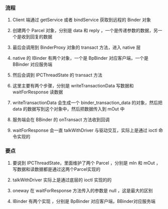 ### 流程
1. Client 端通过 getService 或者 bindService 获取到远程的 Binder 对象

2. 创建两个 Parcel 对象，分别是 data 和 reply ，一个是传递参数的数据，另一个是收到回复的数据
3. 最后会调用到 BinderProxy 对象的 transact 方法，进入 native 层
4. native 的 IBinder 有两个对象，一个是 BpBinder 对应客户端，一个是 BBinder 对应服务端
5. 然后会调到 IPCThreadState 的 transact 方法
6. 这里主要有两个步骤，分别是 writeTransactionData 写数据和 waitForResponse 读数据
7. writeTransactionData 会生成一个 binder_transaction_data 的对象，然后把 data 的数据写到这个对象中，然后把数据传入到 mOut 中
8. 服务端会在 BBinder 的 onTransact 方法收到回调
9. waitForResponse 会一直 talkWithDriver 与驱动交互，实际上是通过 ioctl 命令实现的

### 要点

1. 要说到 IPCThreadState，里面维护了两个 Parcel ，分别是 mIn 和 mOut ，写数据和读数据都是通过这两个Parcel实现的

2. talkWithDriver 实际上是通过底层的 ioctl 实现的的
3. oneway 在 waitForResponse 方法传入的参数是 null ，这是最大的区别
4. IBinder 有两个实现 ，分别是 BpBinder 对应客户端，BBinder对应服务端